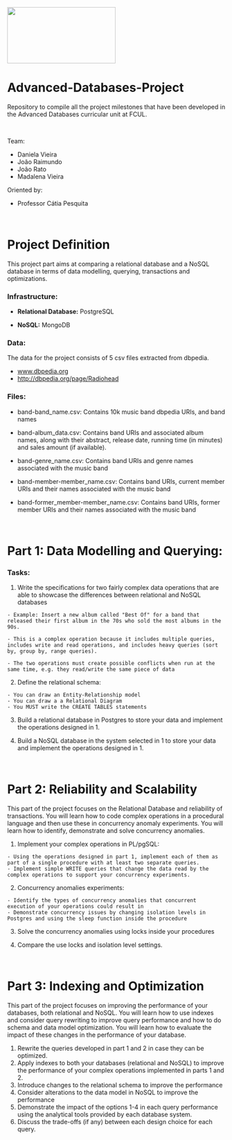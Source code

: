<img src="https://ciencias.ulisboa.pt/sites/default/files/Ciencias_Logo_Azul-01.png" width="250" height="130">

# Advanced-Databases-Project
Repository to compile all the project milestones that have been developed in the Advanced Databases curricular unit at FCUL.

<br>

Team:
  * Daniela Vieira
  * João Raimundo
  * João Rato
  * Madalena Vieira
  
Oriented by:
 * Professor Cátia Pesquita

<br> 

# Project Definition
This project part aims at comparing a relational database and a NoSQL database in terms of data modelling, querying, transactions and optimizations.

### Infrastructure:

  * **Relational Database:** PostgreSQL

  * **NoSQL:** MongoDB

### Data:

The data for the project consists of 5 csv files extracted from dbpedia.
  * www.dbpedia.org
  * http://dbpedia.org/page/Radiohead

### Files:

  * band-band_name.csv: Contains 10k music band dbpedia URIs, and band names

  * band-album_data.csv: Contains band URIs and associated album names, along with their abstract, release date, running time (in minutes) and sales amount (if available).

  * band-genre_name.csv: Contains band URIs and genre names associated with the music band

  * band-member-member_name.csv: Contains band URIs, current member URIs and their names associated with the music band

  * band-former_member-member_name.csv: Contains band URIs, former member URIs and their names associated with the music band

<br>

# Part 1: Data Modelling and Querying:

### Tasks:

  1. Write the specifications for two fairly complex data operations that are able to showcase the differences between relational and NoSQL databases
  
    - Example: Insert a new album called "Best Of" for a band that released their first album in the 70s who sold the most albums in the 90s.
    
    - This is a complex operation because it includes multiple queries, includes write and read operations, and includes heavy queries (sort by, group by, range queries).
    
    - The two operations must create possible conflicts when run at the same time, e.g. they read/write the same piece of data
    
  2. Define the relational schema:
  
    - You can draw an Entity-Relationship model
    - You can draw a a Relational Diagram
    - You MUST write the CREATE TABLES statements
    
  3. Build a relational database in Postgres to store your data and implement the operations designed in 1.
  
  4. Build a NoSQL database in the system selected in 1 to store your data and implement the operations designed in 1.

<br>

# Part 2: Reliability and Scalability

This part of the project focuses on the Relational Database and reliability of transactions. You will learn how to code complex operations in a procedural language and then use these in concurrency anomaly experiments. You will learn how to identify, demonstrate and solve concurrency anomalies.

  1. Implement your complex operations in PL/pgSQL:
  
    - Using the operations designed in part 1, implement each of them as part of a single procedure with at least two separate queries.
    - Implement simple WRITE queries that change the data read by the complex operations to support your concurrency experiments.
   
  2. Concurrency anomalies experiments:
  
    - Identify the types of concurrency anomalies that concurrent execution of your operations could result in
    - Demonstrate concurrency issues by changing isolation levels in Postgres and using the sleep function inside the procedure
      
  3. Solve the concurrency anomalies using locks inside your procedures
  
  5. Compare the use locks and isolation level settings.

<br>

# Part 3: Indexing and Optimization

This part of the project focuses on improving the performance of your databases, both relational and NoSQL. You will learn how to use indexes and consider query rewriting to improve query performance and how to do schema and data model optimization. You will learn how to evaluate the impact of these changes in the performance of your database.

  1. Rewrite the queries developed in part 1 and 2 in case they can be optimized.
  2. Apply indexes to both your databases (relational and NoSQL) to improve the performance of your complex operations implemented in parts 1 and 2.
  3. Introduce changes to the relational schema to improve the performance
  4. Consider alterations to the data model in NoSQL to improve the performance
  5. Demonstrate the impact of the options 1-4 in each query performance using the analytical tools provided by each database system.
  6. Discuss the trade-offs (if any) between each design choice for each query.



